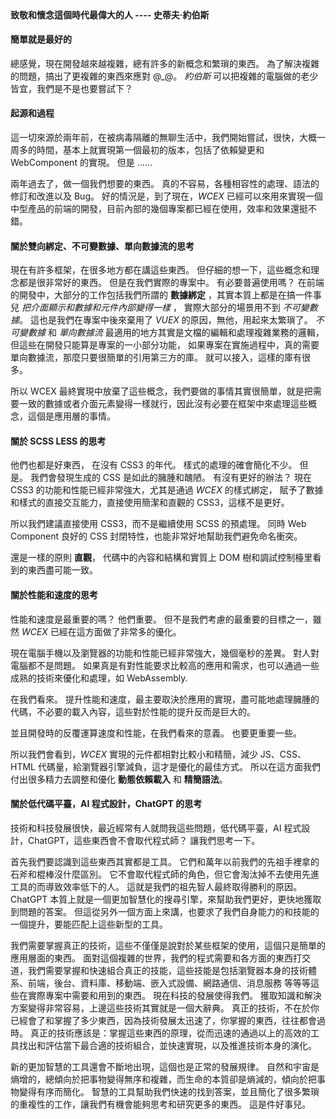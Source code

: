 <!--DESC: {icon:{name:"lightbulb_circle",pkg:"mdi",type:"filled"},id:5} -->
<p align=center><svg width=8em src="@/@wcex/doc/assets/jobs.svg" ></svg></p>

#### 致敬和懷念這個時代最偉大的人 ---- **史蒂夫·約伯斯**

#### 簡單就是最好的

總感覺，現在開發越來越複雜，總有許多的新概念和繁瑣的東西。 為了解決複雜的問題，搞出了更複雜的東西來應對 @\_@。
_約伯斯_ 可以把複雜的電腦做的老少皆宜，我們是不是也要嘗試下？

#### 起源和過程

這一切來源於兩年前，在被病毒隔離的無聊生活中，我們開始嘗試，很快，大概一周多的時間，基本上就實現第一個最初的版本，包括了依賴變更和 WebComponent 的實現。 但是 ......

兩年過去了，做一個我們想要的東西。 真的不容易，各種相容性的處理、語法的修訂和改進以及 Bug。 好的情況是，到了現在，_WCEX_ 已經可以來用來實現一個中型產品的前端的開發，目前內部的幾個專案都已經在使用，效率和效果還挺不錯。

#### 關於雙向綁定、不可變數據、單向數據流的思考

現在有許多框架，在很多地方都在講這些東西。 但仔細的想一下，這些概念和理念都是很非常好的東西。 但是在我們實際的專案中。 有必要普遍使用嗎？
在前端的開發中，大部分的工作包括我們所謂的 **數據綁定** ，其實本質上都是在搞一件事兒 _把介面顯示和數據和元件內部變得一樣_ ， 實際大部分的場景用不到 _不可變數據_。
這也是我們在專案中後來棄用了 _VUEX_ 的原因，無他，用起來太繁瑣了。 _不可變數據_ 和 _單向數據流_ 最適用的地方其實是文檔的編輯和處理複雜業務的邏輯，但這些在開發只能算是專案的一小部分功能， 如果專案在實施過程中，真的需要單向數據流，那麼只要很簡單的引用第三方的庫。 就可以接入，這樣的庫有很多。

所以 WCEX 最終實現中放棄了這些概念，我們要做的事情其實很簡單，就是把需要一致的數據或者介面元素變得一樣就行，因此沒有必要在框架中來處理這些概念，這個是應用層的事情。

#### 關於 SCSS LESS 的思考

他們也都是好東西， 在沒有 CSS3 的年代。 樣式的處理的確會簡化不少。
但是。 我們會發現生成的 CSS 是如此的臃腫和醜陋。 有沒有更好的辦法？
現在 CSS3 的功能和性能已經非常強大，尤其是通過 _WCEX_ 的樣式綁定， 賦予了數據和樣式的直接交互能力，直接使用簡潔和直觀的 CSS3，這樣不是更好。

所以我們建議直接使用 CSS3，而不是繼續使用 SCSS 的預處理。 同時 Web Component 良好的 CSS 封閉特性，也能非常好地幫助我們避免命名衝突。

還是一樣的原則 **直觀**， 代碼中的內容和結構和實質上 DOM 樹和調試控制檯里看到的東西盡可能一致。

#### 關於性能和速度的思考

性能和速度是最重要的嗎？ 他們重要。 但不是我們考慮的最重要的目標之一，雖然 _WCEX_ 已經在這方面做了非常多的優化。

現在電腦手機以及瀏覽器的功能和性能已經非常強大，幾個毫秒的差異。 對人對電腦都不是問題。 如果真是有對性能要求比較高的應用和需求，也可以通過一些成熟的技術來優化和處理，如 WebAssembly.

在我們看來。 提升性能和速度，最主要取決於應用的實現，盡可能地處理臃腫的代碼，不必要的載入內容，這些對於性能的提升反而是巨大的。

並且開發時的反覆運算速度和性能，在我們看來的意義。 也要更重要一些。

所以我們會看到，_WCEX_ 實現的元件都相對比較小和精簡，減少 JS、CSS、HTML 代碼量，給瀏覽器引擎減負，這才是優化的最佳方式。 所以在這方面我們付出很多精力去調整和優化 **動態依賴載入** 和 **精簡語法**。

#### 關於低代碼平臺，AI 程式設計，ChatGPT 的思考

技術和科技發展很快，最近經常有人就問我這些問題，低代碼平臺，AI 程式設計，ChatGPT，這些東西會不會取代程式師？ 讓我們思考一下。

首先我們要認識到這些東西其實都是工具。 它們和萬年以前我們的先祖手裡拿的石斧和棍棒沒什麼區別。 它不會取代程式師的角色，但它會淘汰掉不去使用先進工具的而導致效率低下的人。 這就是我們的祖先智人最終取得勝利的原因。 ChatGPT 本質上就是一個更加智慧化的搜尋引擎，來幫助我們更好，更快地獲取到問題的答案。 但這從另外一個方面上來講，也要求了我們自身能力的和技能的一個提升，要能匹配上這些新型的工具。

我們需要掌握真正的技術，這些不僅僅是說對於某些框架的使用，這個只是簡單的應用層面的東西。 面對這個複雜的世界，我們的程式需要和各方面的東西打交道，我們需要掌握和快速組合真正的技能，這些技能是包括瀏覽器本身的技術體系、前端，後台、資料庫、移動端、嵌入式設備、網路通信、消息服務 等等等這些在實際專案中需要和用到的東西。 現在科技的發展使得我們。 獲取知識和解決方案變得非常容易，上邊這些技術其實就是一個大辭典。 真正的技術，不在於你已經會了和掌握了多少東西，因為技術發展太迅速了，你掌握的東西，往往都會過時。 真正的技術應該是：掌握這些東西的原理，從而迅速的通過以上的高效的工具找出和評估當下最合適的技術組合，並快速實現，以及推進技術本身的演化。

新的更加智慧的工具還會不斷地出現，這個也是正常的發展規律。 自然和宇宙是熵增的，總傾向於把事物變得無序和複雜，而生命的本質卻是熵減的，傾向於把事物變得有序而簡化。 智慧的工具幫助我們快速的找到答案，並且簡化了很多繁瑣的重複性的工作，讓我們有機會能夠思考和研究更多的東西。 這是件好事兒。
